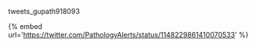 tweets_gupath918093

{% embed url='https://twitter.com/PathologyAlerts/status/1148229861410070533' %}
